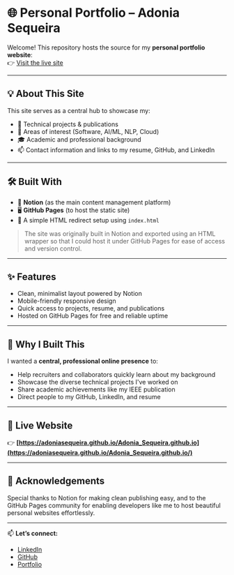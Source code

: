# 🌐 Personal Portfolio – Adonia Sequeira

Welcome! This repository hosts the source for my **personal portfolio website**:  
👉 [Visit the live site](https://adoniasequeira.github.io/Adonia_Sequeira.github.io/)

---

## 💡 About This Site

This site serves as a central hub to showcase my:

- 📂 Technical projects & publications  
- 🧠 Areas of interest (Software, AI/ML, NLP, Cloud)  
- 🎓 Academic and professional background  
- 📫 Contact information and links to my resume, GitHub, and LinkedIn

---

## 🛠️ Built With

- 🧾 **Notion** (as the main content management platform)  
- 🖥️ **GitHub Pages** (to host the static site)  
- 🧩 A simple HTML redirect setup using `index.html`  

> The site was originally built in Notion and exported using an HTML wrapper so that I could host it under GitHub Pages for ease of access and version control.

---

## ✨ Features

- Clean, minimalist layout powered by Notion  
- Mobile-friendly responsive design  
- Quick access to projects, resume, and publications  
- Hosted on GitHub Pages for free and reliable uptime

---

## 📌 Why I Built This

I wanted a **central, professional online presence** to:

- Help recruiters and collaborators quickly learn about my background
- Showcase the diverse technical projects I've worked on
- Share academic achievements like my IEEE publication
- Direct people to my GitHub, LinkedIn, and resume

---

## 🔗 Live Website

👉 **[https://adoniasequeira.github.io/Adonia_Sequeira.github.io](https://adoniasequeira.github.io/Adonia_Sequeira.github.io/)**

---

## 🙌 Acknowledgements

Special thanks to Notion for making clean publishing easy, and to the GitHub Pages community for enabling developers like me to host beautiful personal websites effortlessly.

---

📫 **Let’s connect:**  
- [LinkedIn](https://www.linkedin.com/in/adonia-sequeira)  
- [GitHub](https://github.com/AdoniaSequeira)  
- [Portfolio](https://adoniasequeira.github.io/Adonia_Sequeira.github.io/)  
